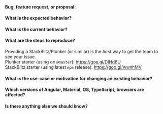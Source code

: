 #### Bug, feature request, or proposal:


#### What is the expected behavior?


#### What is the current behavior?


#### What are the steps to reproduce?
Providing a StackBlitz/Plunker (or similar) is the *best* way to get the team to see your issue. <br/>
Plunker starter (using on `@master`): https://goo.gl/DlHd6U<br/>
StackBlitz starter (using latest `npm` release): https://goo.gl/wwnhMV<br/>


#### What is the use-case or motivation for changing an existing behavior?


#### Which versions of Angular, Material, OS, TypeScript, browsers are affected?


#### Is there anything else we should know?
